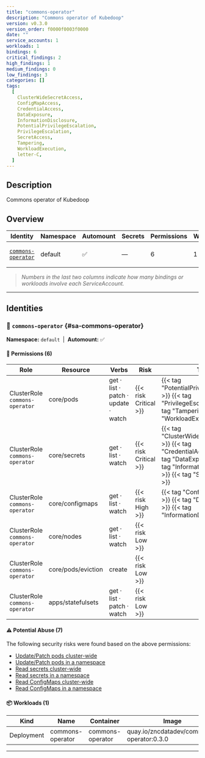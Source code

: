 ```yaml
---
title: "commons-operator"
description: "Commons operator of Kubedoop"
version: v0.3.0
version_order: f0000f0003f0000
date: ""
service_accounts: 1
workloads: 1
bindings: 6
critical_findings: 2
high_findings: 1
medium_findings: 0
low_findings: 3
categories: []
tags:
  [
    ClusterWideSecretAccess,
    ConfigMapAccess,
    CredentialAccess,
    DataExposure,
    InformationDisclosure,
    PotentialPrivilegeEscalation,
    PrivilegeEscalation,
    SecretAccess,
    Tampering,
    WorkloadExecution,
    letter-C,
  ]
---
```


## Description

Commons operator of Kubedoop

## Overview

| Identity                                   | Namespace | Automount | Secrets | Permissions | Workloads | Risk                    |
| ------------------------------------------ | --------- | --------- | ------- | ----------- | --------- | ----------------------- |
| [`commons-operator`](#sa-commons-operator) | default   | ✅        | —       | 6           | 1         | {{< risk "Critical" >}} |

> _Numbers in the last two columns indicate how many bindings or workloads involve each ServiceAccount._

---

## Identities

### 🤖 `commons-operator` {#sa-commons-operator}

**Namespace:** `default`  |  **Automount:** ✅

#### 🔑 Permissions (6)

| Role                           | Resource           | Verbs                               | Risk                  | Tags                                                                                                                                                           |
| ------------------------------ | ------------------ | ----------------------------------- | --------------------- | -------------------------------------------------------------------------------------------------------------------------------------------------------------- |
| ClusterRole `commons-operator` | core/pods          | get · list · patch · update · watch | {{< risk Critical >}} | {{< tag "PotentialPrivilegeEscalation" >}} {{< tag "PrivilegeEscalation" >}} {{< tag "Tampering" >}} {{< tag "WorkloadExecution" >}}                           |
| ClusterRole `commons-operator` | core/secrets       | get · list · watch                  | {{< risk Critical >}} | {{< tag "ClusterWideSecretAccess" >}} {{< tag "CredentialAccess" >}} {{< tag "DataExposure" >}} {{< tag "InformationDisclosure" >}} {{< tag "SecretAccess" >}} |
| ClusterRole `commons-operator` | core/configmaps    | get · list · watch                  | {{< risk High >}}     | {{< tag "ConfigMapAccess" >}} {{< tag "DataExposure" >}} {{< tag "InformationDisclosure" >}}                                                                   |
| ClusterRole `commons-operator` | core/nodes         | get · list · watch                  | {{< risk Low >}}      |                                                                                                                                                                |
| ClusterRole `commons-operator` | core/pods/eviction | create                              | {{< risk Low >}}      |                                                                                                                                                                |
| ClusterRole `commons-operator` | apps/statefulsets  | get · list · patch · watch          | {{< risk Low >}}      |                                                                                                                                                                |

#### ⚠️ Potential Abuse (7)

The following security risks were found based on the above permissions:

- [Update/Patch pods cluster-wide](/rules/1008)
- [Update/Patch pods in a namespace](/rules/1009)
- [Read secrets cluster-wide](/rules/1010)
- [Read secrets in a namespace](/rules/1011)
- [Read ConfigMaps cluster-wide](/rules/1022)
- [Read ConfigMaps in a namespace](/rules/1023)

#### 📦 Workloads (1)

| Kind       | Name             | Container        | Image                                     |
| ---------- | ---------------- | ---------------- | ----------------------------------------- |
| Deployment | commons-operator | commons-operator | quay.io/zncdatadev/commons-operator:0.3.0 |

---

